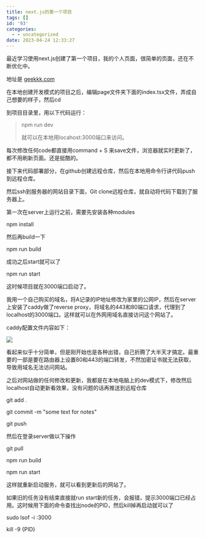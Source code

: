 ```yaml
---
title: next.js的第一个项目
tags: []
id: '93'
categories:
  - - uncategorized
date: 2023-04-24 12:33:27
---
```


最近学习使用next.js创建了第一个项目，我的个人页面，很简单的页面，还在不断优化中。

地址是 [geekkk.com](http://geekkk.com)

在本地创建开发模式的项目之后，编辑page文件夹下面的index.tsx文件，弄成自己想要的样子，然后cd

到项目目录里，用以下代码运行：

> npm run dev
> 
> 就可以在本地用locahost:3000端口来访问。

每次修改任何code都直接用command + S 来save文件，浏览器就实时更新了，都不用刷新页面。还是挺酷的。

接下来代码部署部分，在github创建远程仓库，然后在本地用命令行讲代码push到远程仓库。

然后ssh到服务器的网站目录下面，Git clone远程仓库，就自动将代码下载到了服务器上。

第一次在server上运行之前，需要先安装各种modules

npm install

然后再build一下

npm run build

成功之后start就可以了

npm run start

这时候项目就在3000端口启动了。

我用一个自己购买的域名，将A记录的IP地址修改为家里的公网IP，然后在server上安装了caddy做了reverse proxy，将域名的443和80端口请求，代理到了localhost的3000端口。这样就可以在外网用域名直接访问这个网站了。

caddy配置文件内容如下：

![](https://www.stonehoo.me/wp-content/uploads/2023/04/image.png)

看起来似乎十分简单，但是刚开始也是各种出错，自己折腾了大半天才搞定。最重要的一部是要在路由器上设置80和443的端口转发，不然加密证书就无法获取，导致用域名无法访问网站。

之后对网站做的任何修改和更新，我都是在本地电脑上的dev模式下，修改然后localhost自动更新看效果，没有问题的话再推送到远程仓库

git add .

git commit -m "some text for notes"

git push

然后在登录server做以下操作

git pull

npm run build

npm run start

这样就重新启动服务，就可以看到更新后的网站了。

如果旧的任务没有结束直接就run start新的任务，会报错，提示3000端口已经占用。这时候用下面的命令查找出node的PID，然后kill掉再启动就可以了

sudo lsof -i :3000

kill -9 {PID}